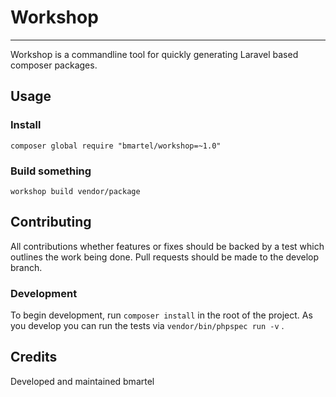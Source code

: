 # Workshop
---

Workshop is a commandline tool for quickly generating Laravel based composer packages.

## Usage

### Install

    composer global require "bmartel/workshop=~1.0"

### Build something

    workshop build vendor/package

## Contributing

All contributions whether features or fixes should be backed by a test which outlines
the work being done. Pull requests should be made to the develop branch.

### Development

To begin development, run ```composer install``` in the root of the project. As you
develop you can run the tests via ```vendor/bin/phpspec run -v``` .

## Credits

Developed and maintained bmartel